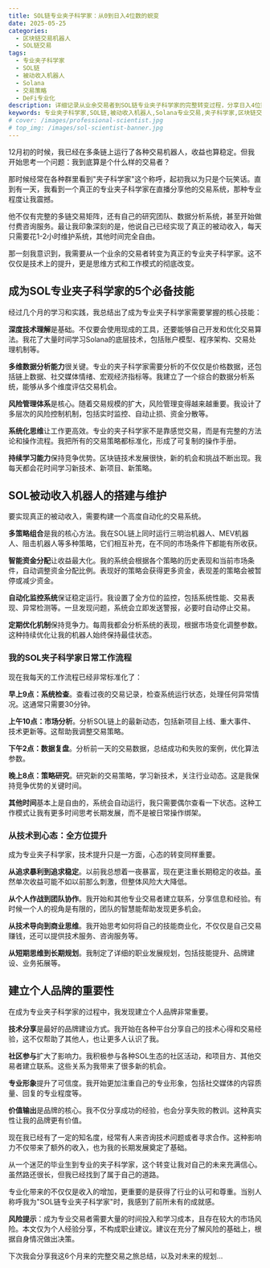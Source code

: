 ```yaml
---
title: SOL链专业夹子科学家：从0到日入4位数的蜕变
date: 2025-05-25
categories: 
  - 区块链交易机器人
  - SOL链交易
tags:
  - 专业夹子科学家
  - SOL链
  - 被动收入机器人
  - Solana
  - 交易策略
  - DeFi专业化
description: 详细记录从业余交易者到SOL链专业夹子科学家的完整转变过程，分享日入4位数的被动收入机器人搭建方法，以及建立个人品牌的重要性和实践经验。
keywords: 专业夹子科学家,SOL链,被动收入机器人,Solana专业交易,夹子科学家,区块链交易专家,SOL DeFi专家
# cover: /images/professional-scientist.jpg
# top_img: /images/sol-scientist-banner.jpg
---
```


12月初的时候，我已经在多条链上运行了各种交易机器人，收益也算稳定。但我开始思考一个问题：我到底算是个什么样的交易者？

那时候经常在各种群里看到"夹子科学家"这个称呼，起初我以为只是个玩笑话。直到有一天，我看到一个真正的专业夹子科学家在直播分享他的交易系统，那种专业程度让我震撼。

他不仅有完整的多链交易矩阵，还有自己的研究团队、数据分析系统，甚至开始做付费咨询服务。最让我印象深刻的是，他说自己已经实现了真正的被动收入，每天只需要花1-2小时维护系统，其他时间完全自由。

那一刻我意识到，我需要从一个业余的交易者转变为真正的专业夹子科学家。这不仅仅是技术上的提升，更是思维方式和工作模式的彻底改变。

## 成为SOL专业夹子科学家的5个必备技能

经过几个月的学习和实践，我总结出了成为专业夹子科学家需要掌握的核心技能：

**深度技术理解**是基础。不仅要会使用现成的工具，还要能够自己开发和优化交易算法。我花了大量时间学习Solana的底层技术，包括账户模型、程序架构、交易处理机制等。

**多维数据分析能力**很关键。专业的夹子科学家需要分析的不仅仅是价格数据，还包括链上数据、社交媒体情绪、宏观经济指标等。我建立了一个综合的数据分析系统，能够从多个维度评估交易机会。

**风险管理体系**是核心。随着交易规模的扩大，风险管理变得越来越重要。我设计了多层次的风险控制机制，包括实时监控、自动止损、资金分散等。

**系统化思维**让工作更高效。专业的夹子科学家不是靠感觉交易，而是有完整的方法论和操作流程。我把所有的交易策略都标准化，形成了可复制的操作手册。

**持续学习能力**保持竞争优势。区块链技术发展很快，新的机会和挑战不断出现。我每天都会花时间学习新技术、新项目、新策略。

## SOL被动收入机器人的搭建与维护

要实现真正的被动收入，需要构建一个高度自动化的交易系统。

**多策略组合**是我的核心方法。我在SOL链上同时运行三明治机器人、MEV机器人、阻击机器人等多种策略，它们相互补充，在不同的市场条件下都能有所收获。

**智能资金分配**让收益最大化。我的系统会根据各个策略的历史表现和当前市场条件，自动调整资金分配比例。表现好的策略会获得更多资金，表现差的策略会被暂停或减少资金。

**自动化监控系统**保证稳定运行。我设置了全方位的监控，包括系统性能、交易表现、异常检测等。一旦发现问题，系统会立即发送警报，必要时自动停止交易。

**定期优化机制**保持竞争力。每周我都会分析系统的表现，根据市场变化调整参数。这种持续优化让我的机器人始终保持最佳状态。

### 我的SOL夹子科学家日常工作流程

现在我每天的工作流程已经非常标准化了：

**早上9点：系统检查**。查看过夜的交易记录，检查系统运行状态，处理任何异常情况。这通常只需要30分钟。

**上午10点：市场分析**。分析SOL链上的最新动态，包括新项目上线、重大事件、技术更新等。这帮助我调整交易策略。

**下午2点：数据复盘**。分析前一天的交易数据，总结成功和失败的案例，优化算法参数。

**晚上8点：策略研究**。研究新的交易策略，学习新技术，关注行业动态。这是我保持竞争优势的关键时间。

**其他时间**基本上是自由的，系统会自动运行，我只需要偶尔查看一下状态。这种工作模式让我有更多时间思考长期发展，而不是被日常操作绑架。

### 从技术到心态：全方位提升

成为专业夹子科学家，技术提升只是一方面，心态的转变同样重要。

**从追求暴利到追求稳定**。以前我总想着一夜暴富，现在更注重长期稳定的收益。虽然单次收益可能不如以前那么刺激，但整体风险大大降低。

**从个人作战到团队协作**。我开始和其他专业交易者建立联系，分享信息和经验。有时候一个人的视角是有限的，团队的智慧能帮助发现更多机会。

**从技术导向到商业思维**。我开始思考如何将自己的技能商业化，不仅仅是自己交易赚钱，还可以提供技术服务、咨询服务等。

**从短期思维到长期规划**。我制定了详细的职业发展规划，包括技能提升、品牌建设、业务拓展等。

## 建立个人品牌的重要性

在成为专业夹子科学家的过程中，我发现建立个人品牌非常重要。

**技术分享**是最好的品牌建设方式。我开始在各种平台分享自己的技术心得和交易经验，这不仅帮助了其他人，也让更多人认识了我。

**社区参与**扩大了影响力。我积极参与各种SOL生态的社区活动，和项目方、其他交易者建立联系。这些关系为我带来了很多新的机会。

**专业形象**提升了可信度。我开始更加注重自己的专业形象，包括社交媒体的内容质量、回复的专业程度等。

**价值输出**是品牌的核心。我不仅分享成功的经验，也会分享失败的教训。这种真实性让我的品牌更有价值。

现在我已经有了一定的知名度，经常有人来咨询技术问题或者寻求合作。这种影响力不仅带来了额外的收入，也为我的长期发展奠定了基础。

从一个迷茫的毕业生到专业的夹子科学家，这个转变让我对自己的未来充满信心。虽然路还很长，但我已经找到了属于自己的道路。

专业化带来的不仅仅是收入的增加，更重要的是获得了行业的认可和尊重。当别人称呼我为"SOL链专业夹子科学家"时，我感到了前所未有的成就感。

**风险提示**：成为专业交易者需要大量的时间投入和学习成本，且存在较大的市场风险。本文仅为个人经验分享，不构成职业建议。建议在充分了解风险的基础上，根据自身情况做出决策。

下次我会分享我这6个月来的完整交易之旅总结，以及对未来的规划...
